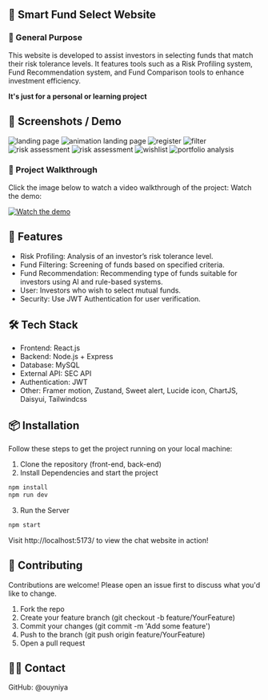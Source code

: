 ## 🌲 Smart Fund Select Website

### 💼 General Purpose

This website is developed to assist investors in selecting funds that match their risk tolerance levels. It features tools such as a Risk Profiling system, Fund Recommendation system, and Fund Comparison tools to enhance investment efficiency.

**It's just for a personal or learning project**

## 📸 Screenshots / Demo

![landing page](https://i.imgur.com/p5RTLN1.png)
![animation landing page](https://i.imgur.com/jtKjCah.png) 
![register](https://i.imgur.com/7tMebHJ.png)
![filter](https://i.imgur.com/i6LMfji.png)
![risk assessment](https://i.imgur.com/hCuc86S.png)
![risk assessment](https://i.imgur.com/yLfxF3H.png)
![wishlist](https://i.imgur.com/U1DHj08.png)
![portfolio analysis](https://i.imgur.com/jupbFP3.png)

### 🎥 Project Walkthrough

Click the image below to watch a video walkthrough of the project:
Watch the demo:

[![Watch the demo](https://img.youtube.com/vi/1XQmvn3KVcE/0.jpg)](https://youtu.be/1XQmvn3KVcE)


## 🌼 Features

- Risk Profiling: Analysis of an investor’s risk tolerance level.
- Fund Filtering: Screening of funds based on specified criteria.
- Fund Recommendation: Recommending type of funds suitable for investors using AI and  rule-based systems.
- User: Investors who wish to select mutual funds.
- Security: Use JWT Authentication for user verification.


## 🛠️ Tech Stack

- Frontend: React.js
- Backend: Node.js + Express
- Database: MySQL
- External API: SEC API
- Authentication: JWT
- Other: Framer motion, Zustand, Sweet alert, Lucide icon, ChartJS, Daisyui, Tailwindcss

## 📦 Installation

Follow these steps to get the project running on your local machine:

1. Clone the repository (front-end, back-end)
2. Install Dependencies and start the project

```bash
npm install
npm run dev
```

3. Run the Server

```bash
npm start
```

Visit http://localhost:5173/ to view the chat website in action!

## 🤝 Contributing

Contributions are welcome! Please open an issue first to discuss what you'd like to change.

1. Fork the repo
2. Create your feature branch (git checkout -b feature/YourFeature)
3. Commit your changes (git commit -m 'Add some feature')
4. Push to the branch (git push origin feature/YourFeature)
5. Open a pull request

## 🙋‍♂️ Contact

GitHub: @ouyniya
